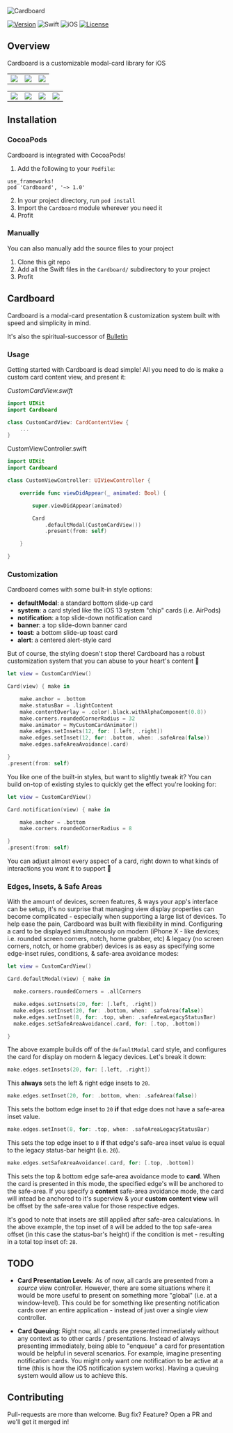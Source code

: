 ![Cardboard](Assets/Banner.png)

[![Version](https://img.shields.io/cocoapods/v/Cardboard.svg?style=for-the-badge)](http://cocoapods.org/pods/Cardboard)
![Swift](https://img.shields.io/badge/Swift-5-orange.svg?style=for-the-badge)
![iOS](https://img.shields.io/badge/iOS-13--15-green.svg?style=for-the-badge)
[![License](https://img.shields.io/cocoapods/l/Cardboard.svg?style=for-the-badge)](http://cocoapods.org/pods/Cardboard)

## Overview

Cardboard is a customizable modal-card library for iOS

<table>
  <tr>
    <td style="border-color:transparent"><img src="Assets/Default.gif"/></td>
    <td style="border-color:transparent"><img src="Assets/Notification.gif"/></td>
    <td style="border-color:transparent"><img src="Assets/System.gif"/></td>
  </tr>
</table>
<table>
  <tr>
    <td style="border-color:transparent"><img src="Assets/Toast.gif"/></td>
    <td style="border-color:transparent"><img src="Assets/Alert.gif"/></td>
    <td style="border-color:transparent"><img src="Assets/Banner.gif"/></td>
    <td style="border-color:transparent"><img src="Assets/Custom.gif"/></td>
  </tr>
</table>

## Installation

### CocoaPods
Cardboard is integrated with CocoaPods!

1. Add the following to your `Podfile`:
```
use_frameworks!
pod 'Cardboard', '~> 1.0'
```
2. In your project directory, run `pod install`
3. Import the `Cardboard` module wherever you need it
4. Profit

### Manually
You can also manually add the source files to your project

1. Clone this git repo
2. Add all the Swift files in the `Cardboard/` subdirectory to your project
3. Profit

## Cardboard

Cardboard is a modal-card presentation & customization system built with speed and simplicity in mind.

It's also the spiritual-successor of [Bulletin](https://github.com/mitchtreece/Bulletin)

### Usage

Getting started with Cardboard is dead simple! All you need to do is make a custom card content view, and present it:

*CustomCardView.swift*
```swift
import UIKit
import Cardboard

class CustomCardView: CardContentView {
    ...
}
```

CustomViewController.swift
```swift
import UIKit
import Cardboard

class CustomViewController: UIViewController {

    override func viewDidAppear(_ animated: Bool) {

        super.viewDidAppear(animated)

        Card
            .defaultModal(CustomCardView())
            .present(from: self)

    }

}
```

### Customization

Cardboard comes with some built-in style options:

- **defaultModal**: a standard bottom slide-up card
- **system**: a card styled like the iOS 13 system "chip" cards (i.e. AirPods)
- **notification**: a top slide-down notification card
- **banner**: a top slide-down banner card
- **toast**: a bottom slide-up toast card
- **alert**: a centered alert-style card

But of course, the styling doesn't stop there! Cardboard has a robust customization system that you can abuse to your heart's content 🤪

```swift
let view = CustomCardView()

Card(view) { make in

    make.anchor = .bottom
    make.statusBar = .lightContent
    make.contentOverlay = .color(.black.withAlphaComponent(0.8))
    make.corners.roundedCornerRadius = 32
    make.animator = MyCustomCardAnimator()
    make.edges.setInsets(12, for: [.left, .right])
    make.edges.setInset(12, for: .bottom, when: .safeArea(false))
    make.edges.safeAreaAvoidance(.card)

}
.present(from: self)
```

You like one of the built-in styles, but want to slightly tweak it? You can build on-top of existing styles to quickly get the effect you're looking for:

```swift
let view = CustomCardView()

Card.notification(view) { make in

    make.anchor = .bottom
    make.corners.roundedCornerRadius = 8

}
.present(from: self)
```

You can adjust almost every aspect of a card, right down to what kinds of interactions you want it to support 🎉

### Edges, Insets, & Safe Areas

With the amount of devices, screen features, & ways your app's interface can be setup, it's no surprise that managing view display properties can become complicated - especially when supporting a large list of devices. To help ease the pain, Cardboard was built with flexibility in mind. Configuring a card to be displayed simultaneously on modern (iPhone X - like devices; i.e. rounded screen corners, notch, home grabber, etc) & legacy (no screen corners, notch, or home grabber) devices is as easy as specifying some edge-inset rules, conditions, & safe-area avoidance modes:

```swift
let view = CustomCardView()

Card.defaultModal(view) { make in

  make.corners.roundedCorners = .allCorners

  make.edges.setInsets(20, for: [.left, .right])
  make.edges.setInset(20, for: .bottom, when: .safeArea(false))
  make.edges.setInset(8, for: .top, when: .safeAreaLegacyStatusBar)
  make.edges.setSafeAreaAvoidance(.card, for: [.top, .bottom])

}
```

The above example builds off of the `defaultModal` card style, and configures the card for display on modern & legacy devices. Let's break it down:

```swift
make.edges.setInsets(20, for: [.left, .right])
```

This **always** sets the left & right edge insets to `20`.

```swift
make.edges.setInset(20, for: .bottom, when: .safeArea(false))
```

This sets the bottom edge inset to `20` **if** that edge does not have a safe-area inset value.

```swift
make.edges.setInset(8, for: .top, when: .safeAreaLegacyStatusBar)
```

This sets the top edge inset to `8` **if** that edge's safe-area inset value is equal to the legacy status-bar height (i.e. `20`).

```swift
make.edges.setSafeAreaAvoidance(.card, for: [.top, .bottom])
```

This sets the top & bottom edge safe-area avoidance mode to **card**. When the card is presented in this mode, the specified edge's will be anchored to the safe-area. If you specify a **content** safe-area avoidance mode, the card will intead be anchored to it's superview & your **custom content view** will be offset by the safe-area value for those respective edges. 

It's good to note that insets are still applied after safe-area calculations. In the above example, the top inset of `8` will be added to the top safe-area offset (in this case the status-bar's height) if the condition is met - resulting in a total top inset of: `28`.

## TODO
- **Card Presentation Levels**: As of now, all cards are presented from a *source* view controller. However, there are some situations where it would be more useful to present on something more "global" (i.e. at a window-level). This could be for something like presenting notification cards over an entire application - instead of just over a single view controller.

- **Card Queuing**: Right now, all cards are presented immediately without any context as to other cards / presentations. Instead of always presenting immediately, being able to "enqueue" a card for presentation would be helpful in several scenarios. For example, imagine presenting notification cards. You might only want one notification to be active at a time (this is how the iOS notification system works). Having a queuing system would allow us to achieve this.

## Contributing
Pull-requests are more than welcome. Bug fix? Feature? Open a PR and we'll get it merged in!
